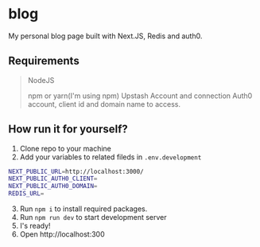 # blog
My personal blog page built with Next.JS, Redis and auth0.

## Requirements
  >NodeJS
  >
  >npm or yarn(I'm using npm)
  >Upstash Account and connection
  >Auth0 account, client id and domain name to access.
  >
 
 ## How run it for yourself?
  
  1. Clone repo to your machine 
  2. Add your variables to related fileds in `.env.development`
 ```bash
NEXT_PUBLIC_URL=http://localhost:3000/
NEXT_PUBLIC_AUTH0_CLIENT=
NEXT_PUBLIC_AUTH0_DOMAIN=
REDIS_URL=
```
  3. Run `npm i` to install required packages.
  4. Run `npm run dev` to start development server
  5. I's ready!
  6. Open http://localhost:300
